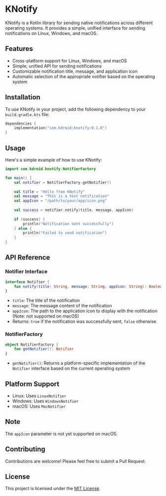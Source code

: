 # KNotify

KNotify is a Kotlin library for sending native notifications across different operating systems. It provides a simple, unified interface for sending notifications on Linux, Windows, and macOS.

## Features

- Cross-platform support for Linux, Windows, and macOS
- Simple, unified API for sending notifications
- Customizable notification title, message, and application icon
- Automatic selection of the appropriate notifier based on the operating system

## Installation

To use KNotify in your project, add the following dependency to your `build.gradle.kts` file:

```kotlin
dependencies {
    implementation("com.kdroid:knotify:0.1.0")
}
```

## Usage

Here's a simple example of how to use KNotify:

```kotlin
import com.kdroid.knotify.NotifierFactory

fun main() {
    val notifier = NotifierFactory.getNotifier()
    
    val title = "Hello from KNotify"
    val message = "This is a test notification"
    val appIcon = "/path/to/your/app/icon.png"
    
    val success = notifier.notify(title, message, appIcon)
    
    if (success) {
        println("Notification sent successfully")
    } else {
        println("Failed to send notification")
    }
}
```

## API Reference

### Notifier Interface

```kotlin
interface Notifier {
    fun notify(title: String, message: String, appIcon: String): Boolean
}
```

- `title`: The title of the notification
- `message`: The message content of the notification
- `appIcon`: The path to the application icon to display with the notification (Note: not supported on macOS)
- Returns: `true` if the notification was successfully sent, `false` otherwise

### NotifierFactory

```kotlin
object NotifierFactory {
    fun getNotifier(): Notifier
}
```

- `getNotifier()`: Returns a platform-specific implementation of the `Notifier` interface based on the current operating system

## Platform Support

- Linux: Uses `LinuxNotifier`
- Windows: Uses `WindowsNotifier`
- macOS: Uses `MacNotifier`

## Note

The `appIcon` parameter is not yet supported on macOS.

## Contributing

Contributions are welcome! Please feel free to submit a Pull Request.

## License

This project is licensed under the [MIT License](LICENSE).